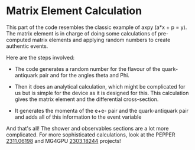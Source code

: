 # Matrix Element Calculation

This part of the code resembles the classic example of axpy (a*x + p = y). The matrix element is in charge of doing some calculations of pre-computed matrix elements and applying random numbers to create authentic events.

Here are the steps involved:

- The code generates a random number for the flavour of the quark-antiquark pair and for the angles theta and Phi.

- Then it does an analytical calculation, which might be complicated for us but is simple for the device as it is designed for this. This calculation gives the matrix element and the differential cross-section.

- It generates the momenta of the e+e- pair and the quark-antiquark pair and adds all of this information to the event variable

And that's all! The shower and observables sections are a lot more complicated. For more sophisticated calculations, look at the PEPPER [2311.06198](https://arxiv.org/abs/2311.06198.pdf) and MG4GPU [2303.18244](https://arxiv.org/abs/2303.18244) projects!
